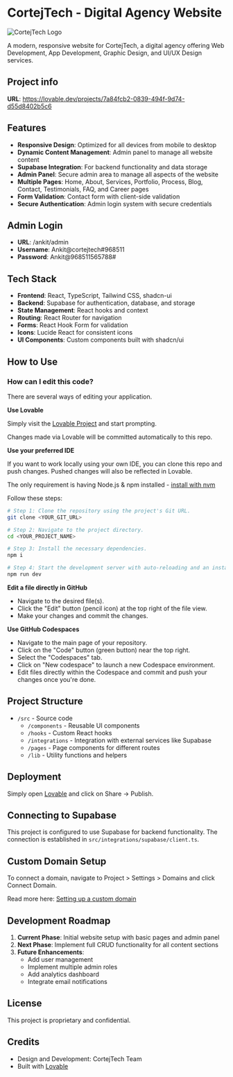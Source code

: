 
# CortejTech - Digital Agency Website

![CortejTech Logo](/lovable-uploads/bd45910c-d0e8-4a45-a99f-6d7e6aad54ae.png)

A modern, responsive website for CortejTech, a digital agency offering Web Development, App Development, Graphic Design, and UI/UX Design services.

## Project info

**URL**: https://lovable.dev/projects/7a84fcb2-0839-494f-9d74-d55d8402b5c6

## Features

- **Responsive Design**: Optimized for all devices from mobile to desktop
- **Dynamic Content Management**: Admin panel to manage all website content
- **Supabase Integration**: For backend functionality and data storage
- **Admin Panel**: Secure admin area to manage all aspects of the website
- **Multiple Pages**: Home, About, Services, Portfolio, Process, Blog, Contact, Testimonials, FAQ, and Career pages
- **Form Validation**: Contact form with client-side validation
- **Secure Authentication**: Admin login system with secure credentials

## Admin Login

- **URL**: /ankit/admin
- **Username**: Ankit@cortejtech#968511
- **Password**: Ankit@968511565788#

## Tech Stack

- **Frontend**: React, TypeScript, Tailwind CSS, shadcn-ui
- **Backend**: Supabase for authentication, database, and storage
- **State Management**: React hooks and context
- **Routing**: React Router for navigation
- **Forms**: React Hook Form for validation
- **Icons**: Lucide React for consistent icons
- **UI Components**: Custom components built with shadcn/ui

## How to Use

### How can I edit this code?

There are several ways of editing your application.

**Use Lovable**

Simply visit the [Lovable Project](https://lovable.dev/projects/7a84fcb2-0839-494f-9d74-d55d8402b5c6) and start prompting.

Changes made via Lovable will be committed automatically to this repo.

**Use your preferred IDE**

If you want to work locally using your own IDE, you can clone this repo and push changes. Pushed changes will also be reflected in Lovable.

The only requirement is having Node.js & npm installed - [install with nvm](https://github.com/nvm-sh/nvm#installing-and-updating)

Follow these steps:

```sh
# Step 1: Clone the repository using the project's Git URL.
git clone <YOUR_GIT_URL>

# Step 2: Navigate to the project directory.
cd <YOUR_PROJECT_NAME>

# Step 3: Install the necessary dependencies.
npm i

# Step 4: Start the development server with auto-reloading and an instant preview.
npm run dev
```

**Edit a file directly in GitHub**

- Navigate to the desired file(s).
- Click the "Edit" button (pencil icon) at the top right of the file view.
- Make your changes and commit the changes.

**Use GitHub Codespaces**

- Navigate to the main page of your repository.
- Click on the "Code" button (green button) near the top right.
- Select the "Codespaces" tab.
- Click on "New codespace" to launch a new Codespace environment.
- Edit files directly within the Codespace and commit and push your changes once you're done.

## Project Structure

- `/src` - Source code
  - `/components` - Reusable UI components
  - `/hooks` - Custom React hooks
  - `/integrations` - Integration with external services like Supabase
  - `/pages` - Page components for different routes
  - `/lib` - Utility functions and helpers

## Deployment

Simply open [Lovable](https://lovable.dev/projects/7a84fcb2-0839-494f-9d74-d55d8402b5c6) and click on Share -> Publish.

## Connecting to Supabase

This project is configured to use Supabase for backend functionality. The connection is established in `src/integrations/supabase/client.ts`.

## Custom Domain Setup

To connect a domain, navigate to Project > Settings > Domains and click Connect Domain.

Read more here: [Setting up a custom domain](https://docs.lovable.dev/tips-tricks/custom-domain#step-by-step-guide)

## Development Roadmap

1. **Current Phase**: Initial website setup with basic pages and admin panel
2. **Next Phase**: Implement full CRUD functionality for all content sections
3. **Future Enhancements**: 
   - Add user management
   - Implement multiple admin roles
   - Add analytics dashboard
   - Integrate email notifications

## License

This project is proprietary and confidential.

## Credits

- Design and Development: CortejTech Team
- Built with [Lovable](https://lovable.dev)
